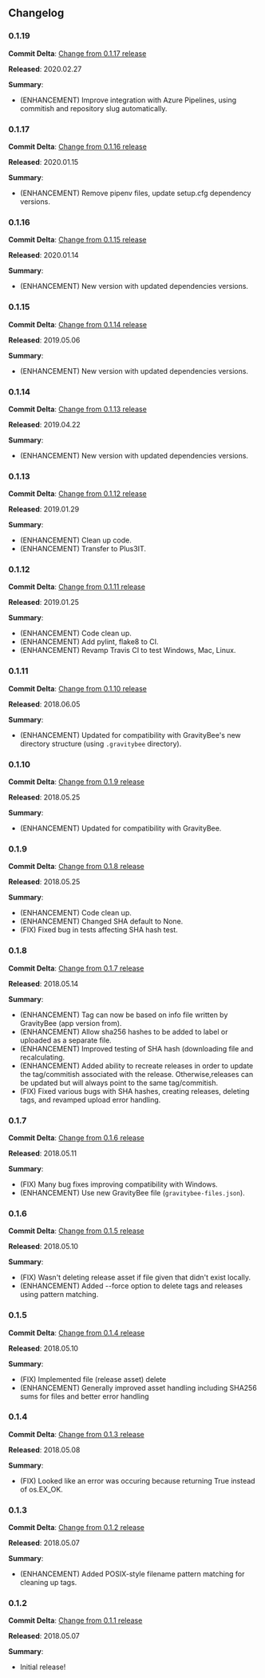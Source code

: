## Changelog

### 0.1.19

**Commit Delta**: [Change from 0.1.17 release](https://github.com/plus3it/watchmaker/compare/0.1.17...0.1.19)

**Released**: 2020.02.27

**Summary**:

* (ENHANCEMENT) Improve integration with Azure Pipelines, using commitish and repository slug automatically.

### 0.1.17

**Commit Delta**: [Change from 0.1.16 release](https://github.com/plus3it/watchmaker/compare/0.1.16...0.1.17)

**Released**: 2020.01.15

**Summary**:

* (ENHANCEMENT) Remove pipenv files, update setup.cfg dependency versions.

### 0.1.16

**Commit Delta**: [Change from 0.1.15 release](https://github.com/plus3it/watchmaker/compare/0.1.15...0.1.16)

**Released**: 2020.01.14

**Summary**:

* (ENHANCEMENT) New version with updated dependencies versions.

### 0.1.15

**Commit Delta**: [Change from 0.1.14 release](https://github.com/plus3it/watchmaker/compare/0.1.14...0.1.15)

**Released**: 2019.05.06

**Summary**:

* (ENHANCEMENT) New version with updated dependencies versions.

### 0.1.14

**Commit Delta**: [Change from 0.1.13 release](https://github.com/plus3it/watchmaker/compare/0.1.13...0.1.14)

**Released**: 2019.04.22

**Summary**:

* (ENHANCEMENT) New version with updated dependencies versions.

### 0.1.13

**Commit Delta**: [Change from 0.1.12 release](https://github.com/plus3it/watchmaker/compare/0.1.12...0.1.13)

**Released**: 2019.01.29

**Summary**:

* (ENHANCEMENT) Clean up code.
* (ENHANCEMENT) Transfer to Plus3IT.

### 0.1.12

**Commit Delta**: [Change from 0.1.11 release](https://github.com/plus3it/watchmaker/compare/0.1.11...0.1.12)

**Released**: 2019.01.25

**Summary**:

* (ENHANCEMENT) Code clean up.
* (ENHANCEMENT) Add pylint, flake8 to CI.
* (ENHANCEMENT) Revamp Travis CI to test Windows, Mac, Linux.

### 0.1.11

**Commit Delta**: [Change from 0.1.10 release](https://github.com/plus3it/watchmaker/compare/0.1.10...0.1.11)

**Released**: 2018.06.05

**Summary**:

* (ENHANCEMENT) Updated for compatibility with GravityBee's new directory structure (using ``.gravitybee`` directory).

### 0.1.10

**Commit Delta**: [Change from 0.1.9 release](https://github.com/plus3it/watchmaker/compare/0.1.9...0.1.10)

**Released**: 2018.05.25

**Summary**:

* (ENHANCEMENT) Updated for compatibility with GravityBee.

### 0.1.9

**Commit Delta**: [Change from 0.1.8 release](https://github.com/plus3it/watchmaker/compare/0.1.8...0.1.9)

**Released**: 2018.05.25

**Summary**:

* (ENHANCEMENT) Code clean up.
* (ENHANCEMENT) Changed SHA default to None.
* (FIX) Fixed bug in tests affecting SHA hash test.

### 0.1.8

**Commit Delta**: [Change from 0.1.7 release](https://github.com/plus3it/watchmaker/compare/0.1.7...0.1.8)

**Released**: 2018.05.14

**Summary**:

* (ENHANCEMENT) Tag can now be based on info file written by GravityBee (app version from).
* (ENHANCEMENT) Allow sha256 hashes to be added to label or uploaded as a separate file.
* (ENHANCEMENT) Improved testing of SHA hash (downloading file and recalculating.
* (ENHANCEMENT) Added ability to recreate releases in order to update the tag/commitish associated with the release. Otherwise,releases can be updated but will always point to the same tag/commitish.
* (FIX) Fixed various bugs with SHA hashes, creating releases, deleting tags, and revamped upload error handling.

### 0.1.7

**Commit Delta**: [Change from 0.1.6 release](https://github.com/plus3it/watchmaker/compare/0.1.6...0.1.7)

**Released**: 2018.05.11

**Summary**:

* (FIX) Many bug fixes improving compatibility with Windows.
* (ENHANCEMENT) Use new GravityBee file (``gravitybee-files.json``).

### 0.1.6

**Commit Delta**: [Change from 0.1.5 release](https://github.com/plus3it/watchmaker/compare/0.1.5...0.1.6)

**Released**: 2018.05.10

**Summary**:

* (FIX) Wasn't deleting release asset if file given that didn't exist locally.
* (ENHANCEMENT) Added --force option to delete tags and releases using pattern matching.

### 0.1.5

**Commit Delta**: [Change from 0.1.4 release](https://github.com/plus3it/watchmaker/compare/0.1.4...0.1.5)

**Released**: 2018.05.10

**Summary**:

* (FIX) Implemented file (release asset) delete
* (ENHANCEMENT) Generally improved asset handling including SHA256 sums for files and better error handling

### 0.1.4

**Commit Delta**: [Change from 0.1.3 release](https://github.com/plus3it/watchmaker/compare/0.1.3...0.1.4)

**Released**: 2018.05.08

**Summary**:

* (FIX) Looked like an error was occuring because returning True instead of os.EX_OK.

### 0.1.3

**Commit Delta**: [Change from 0.1.2 release](https://github.com/plus3it/watchmaker/compare/0.1.2...0.1.3)

**Released**: 2018.05.07

**Summary**:

* (ENHANCEMENT) Added POSIX-style filename pattern matching for cleaning up tags.

### 0.1.2

**Commit Delta**: [Change from 0.1.1 release](https://github.com/plus3it/watchmaker/compare/0.1.1...0.1.2)

**Released**: 2018.05.07

**Summary**:

* Initial release!
